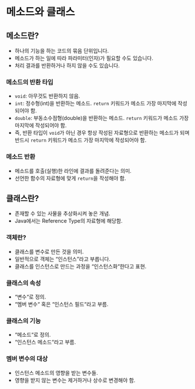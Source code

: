 
# 메소드와 클래스

## 메소드란?
- 하나의 기능을 하는 코드의 묶음 단위입니다.
- 메소드가 하는 일에 따라 파라미터(인자)가 필요할 수도 있습니다.
- 처리 결과를 반환하거나 하지 않을 수도 있습니다.

### 메소드의 반환 타입
- `void`: 아무것도 반환하지 않음.
- `int`: 정수형(int)을 반환하는 메소드. `return` 키워드가 메소드 가장 마지막에 작성되어야 함.
- `double`: 부동소수점형(double)을 반환하는 메소드. `return` 키워드가 메소드 가장 마지막에 작성되어야 함.
- 즉, 반환 타입이 `void`가 아닌 경우 항상 작성된 자료형으로 반환하는 메소드가 되며 반드시 `return` 키워드가 메소드 가장 마지막에 작성되어야 함.

### 메소드 반환
- 메소드를 호출(실행)한 라인에 결과를 돌려준다는 의미.
- 선언한 함수의 자료형에 맞게 `return`을 작성해야 함.

## 클래스란?
- 존재할 수 있는 사물을 추상화시켜 놓은 개념.
- Java에서는 Reference Type의 자료형에 해당함.

### 객체란?
- 클래스를 변수로 만든 것을 의미.
- 일반적으로 객체는 “인스턴스”라고 부릅니다.
- 클래스를 인스턴스로 만드는 과정을 “인스턴스화“한다고 표현.

### 클래스의 속성
- “변수“로 정의.
- “멤버 변수“ 혹은 “인스턴스 필드“라고 부름.

### 클래스의 기능
- “메소드“로 정의.
- “인스턴스 메소드“라고 부름.

### 멤버 변수의 대상
- 인스턴스 메소드의 영향을 받는 변수들.
- 영향을 받지 않는 변수는 제거하거나 상수로 변경해야 함.
